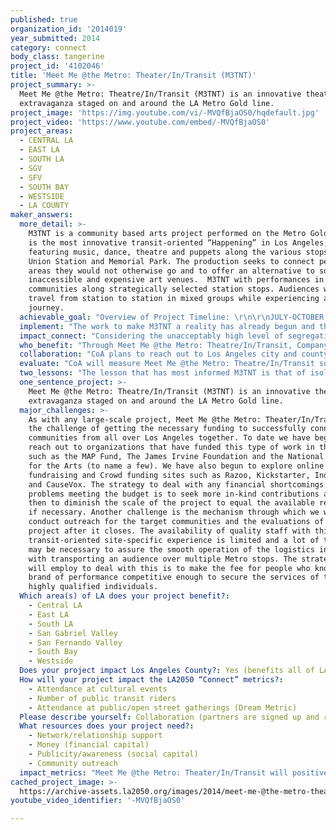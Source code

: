 ```yaml
---
published: true
organization_id: '2014019'
year_submitted: 2014
category: connect
body_class: tangerine
project_id: '4102046'
title: 'Meet Me @the Metro: Theater/In/Transit (M3TNT)'
project_summary: >-
  Meet Me @the Metro: Theatre/In/Transit (M3TNT) is an innovative theatrical
  extravaganza staged on and around the LA Metro Gold line. 
project_image: 'https://img.youtube.com/vi/-MVQfBjaOS0/hqdefault.jpg'
project_video: 'https://www.youtube.com/embed/-MVQfBjaOS0'
project_areas:
  - CENTRAL LA
  - EAST LA
  - SOUTH LA
  - SGV
  - SFV
  - SOUTH BAY
  - WESTSIDE
  - LA COUNTY
maker_answers:
  more_detail: >-
    M3TNT is a community based arts project performed on the Metro Gold line. It
    is the most innovative transit-oriented “Happening” in Los Angeles,
    featuring music, dance, theatre and puppets along the various stops between
    Union Station and Memorial Park. The production seeks to connect people to
    areas they would not otherwise go and to offer an alternative to sometimes
    inaccessible and expensive art venues.  M3TNT with performances in
    communities along strategically selected station stops. Audiences will
    travel from station to station in mixed groups while experiencing a communal
    journey. 
  achievable_goal: "Overview of Project Timeline: \r\n\r\nJULY-OCTOBER 2014\r\n* Apply for more funding \r\n* Identify more prospective arts partners \r\n* Continue planning meetings with Metro\r\n* Distribute request for proposals to the Los Angeles arts community\r\n* Draft performance schedule \r\n\r\nNOVEMBER 2014- FEBRUARY 2015\r\n* Publicly announce the official performance stations for Meet Me @the Metro\r\n* Notify selected lead artists and assign performance locations\r\n* Announce Meet Me @the Metro to the Los Angeles press \r\n* Project Meeting #1 with selected artists to discuss contracts, project schedules and perimeters of the project\r\n* Develop performance schedule \r\n* Begin advertising campaign\r\n\r\nMARCH 2015\r\n* Project Meeting #2 will involve a report back from the lead artist on progress on project development\r\n* Finalize performance schedule\r\n* Mail out save the date to dignitaries\r\n* Submission of the first draft of the project script\r\n\r\nAPRIL 2015\r\n* Project Meeting #3 will require submission of the first draft of the project script or proposal\r\n* Start four-week rehearsal process for each of the projects\r\n* Run-through of all projects with out technology\r\n* Run-through on location at the identified sites\r\n\r\nMAY 2015\r\n* Project Meeting #4 will require submission of the second draft of the project script and provide project teams with logical updates\r\n* Open show May 2nd run for two weeks (Sat. and Sun.) at 10:00am and 3:00pm\r\n* Report and review data from surveys\r\n "
  implement: "The work to make M3TNT a reality has already begun and though there is still much to do we are on pace to a successful opening. To date we have identified and secured a core group of theatre artists to consult and collaborate on the project including Guillermo Aviles-Rodriguez the creator of Meet Me @Metro and an authority on transit-oriented performances in Los Angeles. In March of 2014 we reached out to the Los Angeles County Metropolitan Transportation Authority (Metro) and started the negotiations with Diane Dominguez, Senior Real Estate Officer at Metro for the use of selected stops along the Gold line, including Union Station, China Town, Highland Park, Mission, Del Mar, and Memorial Park. We have also reached out to the Metro Art Docent Council to secure metro volunteers during our performances. We will also begin strategic outreach to government officials who oversee the areas in which the show happens, such as City Council members José Huizar (District 14) and Gilbert Cedillo (District 1). \r\nAnother key component of making this project a reality is the community councils and other organizations found along the Gold line route, they will most accurately know the hidden treasures of their community. Ideally, we want to have these groups collaborate in the development of the logistics of the project.  Currently our M3TNT production and artistic teams are assembling a strategic project plan to disseminate to potential community and artistic collaborators. It is after this that our artistic collaborators will be selected and oriented to Metro rules and regulations.  It is a goal of Company of Angels that all support staff attend a Metro safety training and so we have met with Richard Morallo of Metro’s Community Relations Office to secure spots for all our volunteers and staff well in advance of the technical rehearsal in April of 2015. In addition, it is our goal to secure all permits for performing spaces by November of 2014.  All artistic collaborators and performers will need to develop and rehearse their pieces while marketing and outreach plans are designed and executed.  During April 2015, we will go into tech rehearsals and performances for key stakeholders and community members. We are working on including a live feed of the opening performance as well as producing short commercials to advertise M3TNT on Metro’s Bus TV channel. During May – July 2015, the surveys distributed during performances will be analyzed and results presented to Metro. \r\n"
  impact_connect: "Considering the unacceptably high level of segregation in Los Angeles, both geographic and economic, between poor communities (mostly of color) and more affluent communities (mostly White) a project like Meet Me @the Metro: Theatre/In/Transit strategically and sensitively provides a safe and creative context for these two groups to undertake an interactive and creative journey. M3TNT has a unique ability to bring people to view public transportation as a familiar and even pleasurable means of transportation as well as holding the potential to increase ridership among the artistic community and art attendance among the transit using community. A potential long-term effect of this brand of art is that people will decide to return to some of the communities they visited for the first time during our show, this may even provide some of the more economically depressed areas along our shows route to experience added income. One strategy we will employ to facilitate this is to have merchants along the Gold line offer discount coupons to any M3TNT audience members who return to the neighborhood to shop or eat within a month of the production. A transit-oriented project like this can also go a long way to providing a “hip factor” to public transportation amongst an art going public that like, Los Angeles as a whole, is car-centric. \r\nFor some time now, the art and performance community in Los Angeles has been searching for a model to produce work that is sustainable, accessible and relevant; M3TNT offers a model that achieves these goals effectively. Too many low-income communities are left out of the equation when it comes to interactions with quality arts and performance. Often times, issues of geography prevent people from venturing too far outside their neighborhood. Knowing this, we have the responsibility to assure that the artist of the future will look for new and creative ways to collaborate with non-arts organizations to bring theater to the masses. M3TNT represents a new fusion between art and transit, transporting audience members through LA using a variety of site-specific artistic experiences along Metro.  People need this project because it connects them to quality art where they live and work, rather than requiring them to come to it. This project is participatory, encourages audiences to be an active part of the performances, and directly influences the shape and the trajectory of their experiences. \r\n"
  who_benefit: "Through Meet Me @the Metro: Theatre/In/Transit, Company of Angels (CoA) seeks to reach people who would not otherwise be able to experience art and connect them with communities that offer art and culture.  Our vision is to serve both artists and audiences from all of Los Angeles’ communities. Some key populations we want to reach out to include under-represented groups from downtown skid row with plans to incorporate a group of skid row performers who have taken some of our theatre workshops into the show. We will also set aside a portion of our tickets for audience members from key zip codes that have a high concentration of low income residents and we will have bilingual marketing to reach out to the Spanish speaking community along the Gold line. Historically the more affluent and theatre going community has been well represented in this brand of work so we are confident that our goal to reach out to the less fortunate will not preclude us from marketing to all of Los Angeles. In fact, the mixture and connecting of different races and economic levels is one of the main goals of M3TNT. The artists - writers, designers, actors, directors, stage managers whose work we will exhibit will all represent the communities that make up Los Angeles’ diverse landscape and so they too are beneficiaries of this project's magic. It should be noted, that CoA has a long record of multicultural work. Out of the last 37 main stage productions since 2007, 35 have depicted under-represented communities, including the LGBTQ, Thai, Mexican immigrant, African-American, Japanese, and South Asian communities (The other two plays, which depicted the White community, were directed by artists of color).\r\nThe participants in our projects typically range in age from late teen to adult and we will assure a high level of participation from this group in the staging of M3TNT. In the last 2 years, we have produced 10 original works exclusively by theater artists from under-represented groups in Los Angeles, including Latino, African-American, Asian, and LGBTQ and the make up of our M3TNT will be consistent with this trend.\r\n"
  collaboration: "CoA plans to reach out to Los Angeles city and county government, DOT, civic organizations, small and large businesses, nonprofit agencies, artists and individuals. Thus far, CoA has confirmed collaborations with the following organizations all of which have collaborated in the production of site-specific work in the past.  \r\n\r\n*Los Angeles County Metropolitan Transportation Authority (Metro): http://www.metro.net/\r\nA fundamental component of Meet Me @the Metro is the smooth travel of our audience from station to station. Metro is the most important organization to help with this. They will provide permits, a group of key volunteers and help with the visibility of the project.\r\n\r\n*Opera Del Espacio (ODE): http://www.operadelespacio.org/\r\nAssuring artistic diversity is important to this production and ODE brings just that, they are a movement based company and have participated in many site-specific transit-oriented projects on Metro trains. \r\n\r\n*Rick Burkhardt: http://princemyshkins.com/rickburkhardt2.html\r\nRick is an Obie-award-winning playwright, performer, composer, and songwriter whose original chamber music, theater, and text pieces have been performed all over the world. Rick has unparalleled experience composing music for site-specific transit-oriented projects on Metro trains.\r\n\r\n*Vox Box Arts Collective (VAC): http://www.voxboxarts.com/home.html\r\nVAC is a nonprofit multi-cultural interdisciplinary arts group dedicated to presenting live performance, film, and visual arts to children and adults of diverse incomes, cultures, and abilities. The Artistic Director has experience with Site-specific transit-oriented work. \r\n\r\n*Teatro Arollo//Theater Stream (TA): http://www.teatroarroyo.com/\r\nTA is the only theatre producing work in the Highland Park area and so they are vital to the artistic and geographic integrity of the project. \r\n\r\nThree factors that are critical to the success of our proposed collaboration with new collaborators are experience with site-specific work, availability of artists and coordination of scheduling.  When it comes to non-confirmed collaborators who have not experienced the power of transit-oriented site-specific work these three factors often come up.   \r\n"
  evaluate: "CoA will measure Meet Me @the Metro: Theatre/In/Transit success through a variety of vehicles, including numerical and quantitative as well as visual and qualitative measurements.  We will conduct surveys with our audiences at each of our performances. The goal is to gauge our audience’s reaction to the various performances and the ranking of their experience on a scale of 1-10. We also collect data on the number of attendees from each of our target groups and other zip codes.\r\nIn terms of audience development, M3TNT will track how many ticketed audience members attend each group experience and will assign personnel at each station to track how many incidental audience members engage in performances there.  Bilingual (English/Spanish) online and hard copy surveys will be distributed to audience members to track their demographic information as well as their assessment of the performances, the experience overall, and their likelihood to attend a future festival and ride Metro in the future.  COA will also work with local business to determine how many M3TNT organizations purchase their services or products as well as how many M3TNT audience members, artists and staff (who will be identified by a special Metro badge from the Metro Art Docent Council) will frequent their business during the development and performances of M3TNT.  We hope to take these amounts and compare them to sales figures of non-M3TNT customers to determine the percent increase.  We will survey each of our collaborators about their experience working with Company of Angels and with this type of site-specific work. During the year following M3TNT, CoA will track all its participating companies, musicians and artists to determine the number of artists that collaborate with each other after the conclusion of M3TNT and to estimate the amount of new productions that we contributed in generating. \r\nFinally we are working with Metro on ways to verify how many of our audience members who had never used the Metro as a means of transportation, came back to ride the Metro and used their tap card after our performance closed. If this information cannot be obtained, we will explore the feasibility of another method of quantifying the project’s impact on ridership. \r\n"
  two_lessons: "The lesson that has most informed M3TNT is that of isolationism’s corrosive effect in Los Angeles, isolation between residents, cultures and even arts organizations, which negatively affects economic growth, multicultural cohesion and artistic progress throughout the city.  This challenge was identified in a discussions with CoA’s community, audience members, artists and arts practitioners throughout Los Angeles, revealing that while many of our youth today do not go beyond a 10 mile radius of their community, many greater LA residents do yearn to interact with people outside their community. Naturally, this segregation limits a community’s economic potential.  Moreover, while LA remains one of the most diverse cities on the planet, many communities exist in isolation, and opportunities for interaction between ethnicities are limited.  Unfortunately, many local theatres reflect this isolation, often producing art in silos in close proximity to one another with similar missions for similar audiences without collaborating, which stymies artistic creativity and advancement. M3TNT works to address these issues by developing an experience that encourages positive interactions between LA residents from different regions and diverse ethnicities through LA’s central Metro system, taking audiences out of their isolated communities and into other parts of the city.  Furthermore, by collaborating with other local artists and theatre companies, musical bands, arts organizations and solo performers from throughout LA, M3TNT spurs artistic awareness and progress while exposing audiences to art they might otherwise not have the opportunity to experience. This project’s unique mobility, participatory style, collaborative nature and grandiose scale have a positive impact on the progression of Los Angeles as a city that cares for all its residents regardless of geography or economic status. \r\nA second lesson that has inspired this project is the need to use the arts to connect people with communities in need of economic investment and vibrancy. M3TNT more than a traditional performance increases commerce during a production’s development since actors and support staff are buying their food and drink in the areas they are rehearsing in. These performances often inspire new artistic collaborative projects that are conceived and developed when residents return to the communities they visit during CoA’s show.  \r\n"
  one_sentence_project: >-
    Meet Me @the Metro: Theatre/In/Transit (M3TNT) is an innovative theatrical
    extravaganza staged on and around the LA Metro Gold line. 
  major_challenges: >-
    As with any large-scale project, Meet Me @the Metro: Theater/In/Transit has
    the challenge of getting the necessary funding to successfully connect
    communities from all over Los Angeles together. To date we have begun to
    reach out to organizations that have funded this type of work in the past
    such as the MAP Fund, The James Irvine Foundation and the National Endowment
    for the Arts (to name a few). We have also begun to explore online
    fundraising and Crowd funding sites such as Razoo, Kickstarter, Indie go go
    and CauseVox. The strategy to deal with any financial shortcomings or with
    problems meeting the budget is to seek more in-kind contributions and only
    then to diminish the scale of the project to equal the available resources
    if necessary. Another challenge is the mechanism through which we will
    conduct outreach for the target communities and the evaluations of the
    project after it closes. The availability of quality staff with this type of
    transit-oriented site-specific experience is limited and a lot of training
    may be necessary to assure the smooth operation of the logistics involved
    with transporting an audience over multiple Metro stops. The strategy we
    will employ to deal with this is to make the fee for people who know this
    brand of performance competitive enough to secure the services of these
    highly qualified individuals.   
  Which area(s) of LA does your project benefit?:
    - Central LA
    - East LA
    - South LA
    - San Gabriel Valley
    - San Fernando Valley
    - South Bay
    - Westside
  Does your project impact Los Angeles County?: Yes (benefits all of LA County)
  How will your project impact the LA2050 “Connect” metrics?:
    - Attendance at cultural events
    - Number of public transit riders
    - Attendance at public/open street gatherings (Dream Metric)
  Please describe yourself: Collaboration (partners are signed up and ready to hit the ground running!)
  What resources does your project need?:
    - Network/relationship support
    - Money (financial capital)
    - Publicity/awareness (social capital)
    - Community outreach
  impact_metrics: "Meet Me @the Metro: Theater/In/Transit will positively impact the following LA2050 “Connect” Metrics: \r\n\r\n1. Attendance at cultural events  \t\t\t\t\t\t\t\t\t\t     2. Attendance at public/open street gatherings.\t\t\t\t\t\t\t                3. Number of public transit riders  \r\n\r\nIt is largely understood among the arts and performance community that people who have a positive experience in one type of venue or with one type of art will often seek to replicate that positive experience. However the mechanisms to enjoy art, is too often, littered with obstacles relating to five major factors: geography, practice, price, quality, and relevance.  This is why our collaborations with groups who work in a site-specific manner is key to our meeting these metrics. Site-specific work naturally removes or lowers these obstacles. Each company will meet new audience members through M3TNT and the cultural events that these companies stage in public/open street gatherings will be familiar to all of these new audience members. \r\nWhen M3TNT audiences connect to the quality work and art of our participating companies, we know that these audience members will be more likely to both attend another cultural event as well as other public/open street gatherings. Another way in which projects like M3TNT have increased ridership is by providing all audience members with reusable tap cards that they can keep with them for future use.  By developing commissioned work with theatre companies and artists from all over Los Angeles County M3TNT will support more multicultural theatrical work, broadening the breadth and quality of the field, as organizations and artists will take the best styles and practices from each other and employ them in their own neighborhoods.  \r\n\r\n"
cached_project_image: >-
  https://archive-assets.la2050.org/images/2014/meet-me-@the-metro-theater-in-transit-m3tnt/img.youtube.com/vi/-MVQfBjaOS0/hqdefault.jpg
youtube_video_identifier: '-MVQfBjaOS0'

---
```

